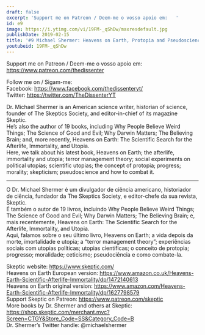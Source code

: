 ```yaml
---
draft: false
excerpt: 'Support me on Patreon / Deem-me o vosso apoio em:   '
id: e9
image: https://i.ytimg.com/vi/19FM-_qShDw/maxresdefault.jpg
publishDate: 2019-02-15
title: '#9 Michael Shermer: Heavens on Earth, Protopia and Pseudoscience'
youtubeid: 19FM-_qShDw
---
```

Support me on Patreon / Deem-me o vosso apoio em:   
https://www.patreon.com/thedissenter

Follow me on / Sigam-me:  
Facebook: https://www.facebook.com/thedissenteryt/  
Twitter: https://twitter.com/TheDissenterYT

Dr. Michael Shermer is an American science writer, historian of science, founder of The Skeptics Society, and editor-in-chief of its magazine Skeptic.  
He’s also the author of 19 books, including Why People Believe Weird Things; The Science of Good and Evil; Why Darwin Matters; The Believing Brain; and, more recently, Heavens on Earth: The Scientific Search for the Afterlife, Immortality, and Utopia.  
Here, we talk about his latest book, Heavens on Earth; the afterlife, immortality and utopia; terror management theory; social experiments on political utopias; scientific utopias; the concept of protopia; progress; morality; skepticism; pseudoscience and how to combat it. 

---

O Dr. Michael Shermer é um divulgador de ciência americano, historiador de ciência, fundador da The Skeptics Society, e editor-chefe da sua revista, Skeptic.  
É também o autor de 19 livros, incluindo Why People Believe Weird Things; The Science of Good and Evil; Why Darwin Matters; The Believing Brain; e, mais recentemente, Heavens on Earth: The Scientific Search for the Afterlife, Immortality, and Utopia.  
Aqui, falamos sobre o seu último livro, Heavens on Earth; a vida depois da morte, imortalidade e utopia; a “terror management theory”; experiências sociais com utopias políticas; utopias científicas; o conceito de protopia; progresso; moralidade; ceticismo; pseudociência e como combate-la.

Skeptic website: https://www.skeptic.com/  
Heavens on Earth European version: https://www.amazon.co.uk/Heavens-Earth-Scientific-Afterlife-Immortality/dp/1472140613  
Heavens on Earth original version: https://www.amazon.com/Heavens-Earth-Scientific-Afterlife-Immortality/dp/1627798579  
Support Skeptic on Patreon: https://www.patreon.com/skeptic  
More books by Dr. Shermer and others at Skeptic: https://shop.skeptic.com/merchant.mvc?Screen=CTGY&Store_Code=SS&Category_Code=B  
Dr. Shermer’s Twitter handle: @michaelshermer